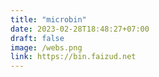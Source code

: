 ```yaml
---
title: "microbin"
date: 2023-02-28T18:48:27+07:00
draft: false
image: /webs.png
link: https://bin.faizud.net
---
```

